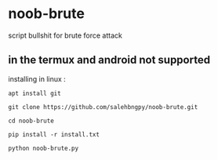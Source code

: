 # noob-brute
script bullshit for brute force attack

in the termux and android not supported
------------------------------------
installing in linux :
```
apt install git
```
```
git clone https://github.com/salehbngpy/noob-brute.git
```
```
cd noob-brute
```
```
pip install -r install.txt
```
```
python noob-brute.py
```
